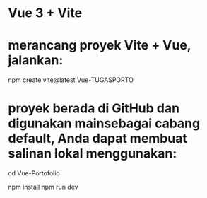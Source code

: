 # Vue 3 + Vite

# merancang proyek Vite + Vue, jalankan:

npm create vite@latest Vue-TUGASPORTO

# proyek berada di GitHub dan digunakan mainsebagai cabang default, Anda dapat membuat salinan lokal menggunakan:

cd Vue-Portofolio

npm install
npm run dev
